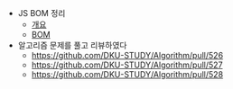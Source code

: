 - JS BOM 정리
    - [개요](https://eyabc.github.io/Doc/dev/core-javascript/index/Browser.html)
    - [BOM](https://eyabc.github.io/Doc/dev/core-javascript/Browser_BOM.html)
- 알고리즘 문제를 풀고 리뷰하였다
    - https://github.com/DKU-STUDY/Algorithm/pull/526
    - https://github.com/DKU-STUDY/Algorithm/pull/527
    - https://github.com/DKU-STUDY/Algorithm/pull/528

